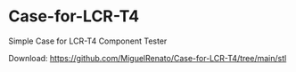 # Case-for-LCR-T4
Simple Case for LCR-T4 Component Tester

Download: https://github.com/MiguelRenato/Case-for-LCR-T4/tree/main/stl
